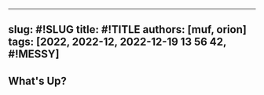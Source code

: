
---
slug: #!SLUG
title: #!TITLE
authors: [muf, orion]
tags: [2022, 2022-12, 2022-12-19 13 56 42, #!MESSY]
---

## What's Up?


